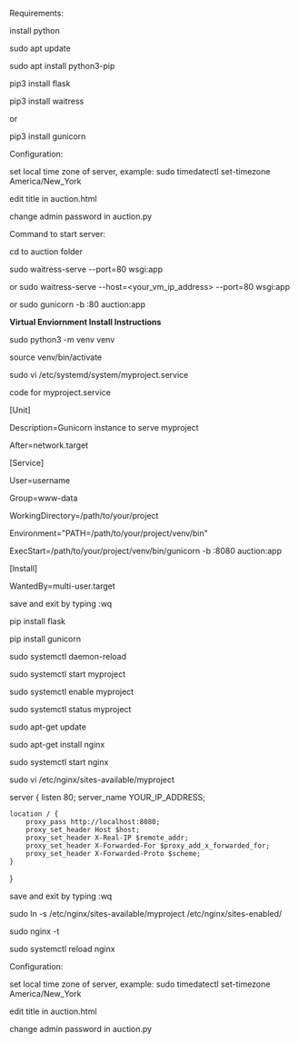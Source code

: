 
Requirements:

install python

sudo apt update

sudo apt install python3-pip

pip3 install flask

pip3 install waitress

or

pip3 install gunicorn


Configuration: 

set local time zone of server, example: sudo timedatectl set-timezone America/New_York

edit title in auction.html

change admin password in auction.py




Command to start server:

cd to auction folder 

sudo waitress-serve --port=80 wsgi:app

or
sudo waitress-serve --host=<your_vm_ip_address> --port=80 wsgi:app

or
sudo gunicorn -b :80 auction:app



**Virtual Enviornment Install Instructions**


sudo python3 -m venv venv

source venv/bin/activate

sudo vi /etc/systemd/system/myproject.service

code for myproject.service


[Unit]

Description=Gunicorn instance to serve myproject

After=network.target


[Service]

User=username

Group=www-data

WorkingDirectory=/path/to/your/project

Environment="PATH=/path/to/your/project/venv/bin"

ExecStart=/path/to/your/project/venv/bin/gunicorn -b :8080 auction:app

[Install]

WantedBy=multi-user.target

save and exit by typing :wq


pip install flask

pip install gunicorn

sudo systemctl daemon-reload

sudo systemctl start myproject

sudo systemctl enable myproject

sudo systemctl status myproject

sudo apt-get update

sudo apt-get install nginx

sudo systemctl start nginx

sudo vi /etc/nginx/sites-available/myproject


server {
    listen 80;
    server_name YOUR_IP_ADDRESS;

    location / {
        proxy_pass http://localhost:8080;
        proxy_set_header Host $host;
        proxy_set_header X-Real-IP $remote_addr;
        proxy_set_header X-Forwarded-For $proxy_add_x_forwarded_for;
        proxy_set_header X-Forwarded-Proto $scheme;
    }
}

save and exit by typing :wq


sudo ln -s /etc/nginx/sites-available/myproject /etc/nginx/sites-enabled/

sudo nginx -t

sudo systemctl reload nginx


Configuration: 

set local time zone of server, example: sudo timedatectl set-timezone America/New_York

edit title in auction.html

change admin password in auction.py

